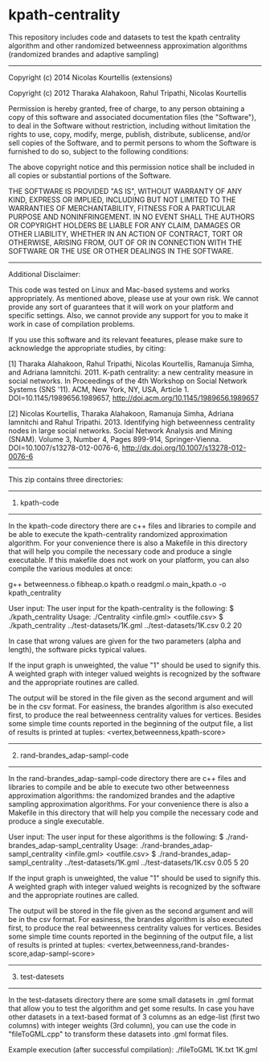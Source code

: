 kpath-centrality
================

This repository includes code and datasets to test the kpath centrality
algorithm and other randomized betweenness approximation algorithms
(randomized brandes and adaptive sampling)

---------------------------------------------------------------------------
Copyright (c) 2014 Nicolas Kourtellis (extensions)

Copyright (c) 2012 Tharaka Alahakoon, Rahul Tripathi, Nicolas Kourtellis

Permission is hereby granted, free of charge, to any person obtaining a copy
of this software and associated documentation files (the "Software"), to deal
in the Software without restriction, including without limitation the rights
to use, copy, modify, merge, publish, distribute, sublicense, and/or sell
copies of the Software, and to permit persons to whom the Software is
furnished to do so, subject to the following conditions:

The above copyright notice and this permission notice shall be included in
all copies or substantial portions of the Software.

THE SOFTWARE IS PROVIDED "AS IS", WITHOUT WARRANTY OF ANY KIND, EXPRESS OR
IMPLIED, INCLUDING BUT NOT LIMITED TO THE WARRANTIES OF MERCHANTABILITY,
FITNESS FOR A PARTICULAR PURPOSE AND NONINFRINGEMENT. IN NO EVENT SHALL THE
AUTHORS OR COPYRIGHT HOLDERS BE LIABLE FOR ANY CLAIM, DAMAGES OR OTHER
LIABILITY, WHETHER IN AN ACTION OF CONTRACT, TORT OR OTHERWISE, ARISING FROM,
OUT OF OR IN CONNECTION WITH THE SOFTWARE OR THE USE OR OTHER DEALINGS IN
THE SOFTWARE.

----------------------------------------------------------------------------
Additional Disclaimer:

This code was tested on Linux and Mac-based systems and works appropriately.
As mentioned above, please use at your own risk. We cannot provide any sort 
of guarantees that it will work on your platform and specific settings.
Also, we cannot provide any support for you to make it work in case of
compilation problems.

If you use this software and its relevant feeatures, please make sure to
acknowledge the appropriate studies, by citing:

[1]	Tharaka Alahakoon, Rahul Tripathi, Nicolas Kourtellis, Ramanuja Simha,
	and Adriana Iamnitchi. 2011. K-path centrality: a new centrality measure
	in social networks. In Proceedings of the 4th Workshop on Social Network
	Systems (SNS '11). ACM, New York, NY, USA, Article 1.
	DOI=10.1145/1989656.1989657, http://doi.acm.org/10.1145/1989656.1989657

[2]	Nicolas Kourtellis, Tharaka Alahakoon, Ramanuja Simha, Adriana Iamnitchi
	and Rahul Tripathi. 2013. Identifying high betweenness centrality nodes
	in large social networks. Social Network Analysis and Mining (SNAM).
	Volume 3, Number 4, Pages 899-914, Springer-Vienna.
	DOI=10.1007/s13278-012-0076-6, http://dx.doi.org/10.1007/s13278-012-0076-6

---------------------------------------------------------------------------

This zip contains three directories:

-------------
1. kpath-code
-------------

In the kpath-code directory there are c++ files and libraries to compile and 
be able to execute the kpath-centrality randomized approximation algorithm.
For your convenience there is also a Makefile in this directory that will
help you compile the necessary code and produce a single executable. If this
makefile does not work on your platform, you can also compile the various
modules at once:

g++ betweenness.o fibheap.o kpath.o readgml.o main_kpath.o -o kpath_centrality

User input:
The user input for the kpath-centrality is the following:
$ ./kpath_centrality
Usage: ./Centrality <infile.gml> <outfile.csv> <k-path alpha> <k-path length>
$ ./kpath_centrality ../test-datasets/1K.gml ../test-datasets/1K.csv 0.2 20

In case that wrong values are given for the two parameters (alpha and length),
the software picks typical values.

If the input graph is unweighted, the value "1" should be used to signify this.
A weighted graph with integer valued weights is recognized by the software and
the appropriate routines are called.

The output will be stored in the file given as the second argument and will 
be in the csv format. For easiness, the brandes algorithm is also executed
first, to produce the real betweenness centrality values for vertices.
Besides some simple time counts reported in the beginning of the output file,
a list of results is printed at tuples: <vertex,betweenness,kpath-score> 

-------------------------------
2. rand-brandes_adap-sampl-code
-------------------------------

In the rand-brandes_adap-sampl-code directory there are c++ files and libraries
to compile and be able to execute two other betweenness approximation algorithms:
the randomized brandes and the adaptive sampling approximation algorithms.
For your convenience there is also a Makefile in this directory that will
help you compile the necessary code and produce a single executable.

User input:
The user input for these algorithms is the following:
$ ./rand-brandes_adap-sampl_centrality
Usage: ./rand-brandes_adap-sampl_centrality <infile.gml> <outfile.csv>
<epsilon for rand-bet> <c-threshold for adap-sampl> <pivots for adap-sampl>
$ ./rand-brandes_adap-sampl_centrality ../test-datasets/1K.gml ../test-datasets/1K.csv 0.05 5 20

If the input graph is unweighted, the value "1" should be used to signify this.
A weighted graph with integer valued weights is recognized by the software and
the appropriate routines are called.

The output will be stored in the file given as the second argument and will 
be in the csv format. For easiness, the brandes algorithm is also executed
first, to produce the real betweenness centrality values for vertices.
Besides some simple time counts reported in the beginning of the output file,
a list of results is printed at tuples: <vertex,betweenness,rand-brandes-score,adap-sampl-score>

----------------
3. test-datesets
----------------

In the test-datasets directory there are some small datasets in .gml format that allow
you to test the algorithm and get some results. In case you have other datasets in a
text-based format of 3 columns as an edge-list (first two columns) with integer weights
(3rd column), you can use the code in "fileToGML.cpp" to transform these datasets into
.gml format files.

Example execution (after successful compilation):
./fileToGML 1K.txt 1K.gml

